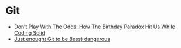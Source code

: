 # Git

* [Don’t Play With The Odds: How The Birthday Paradox Hit Us While Coding Solid](https://www.getsolid.io/blog/birthday-paradox-coding-solid/)
* [Just enought Git to be (less) dangerous](https://eev.ee/blog/2015/04/24/just-enough-git-to-be-less-dangerous/)
